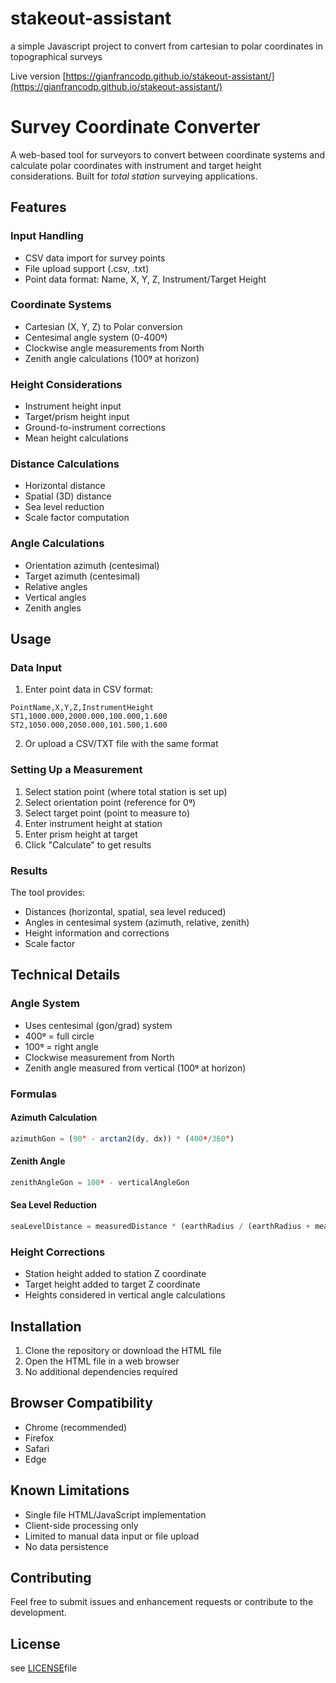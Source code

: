 # stakeout-assistant
a simple Javascript project to convert from cartesian to polar coordinates in topographical surveys

Live version [https://gianfrancodp.github.io/stakeout-assistant/](https://gianfrancodp.github.io/stakeout-assistant/)

# Survey Coordinate Converter

A web-based tool for surveyors to convert between coordinate systems and calculate polar coordinates with instrument and target height considerations. Built for *total station* surveying applications.

## Features

### Input Handling

- CSV data import for survey points
- File upload support (.csv, .txt)
- Point data format: Name, X, Y, Z, Instrument/Target Height

### Coordinate Systems

- Cartesian (X, Y, Z) to Polar conversion
- Centesimal angle system (0-400ᵍ)
- Clockwise angle measurements from North
- Zenith angle calculations (100ᵍ at horizon)

### Height Considerations

- Instrument height input
- Target/prism height input
- Ground-to-instrument corrections
- Mean height calculations

### Distance Calculations

- Horizontal distance
- Spatial (3D) distance
- Sea level reduction
- Scale factor computation

### Angle Calculations

- Orientation azimuth (centesimal)
- Target azimuth (centesimal)
- Relative angles
- Vertical angles
- Zenith angles

## Usage

### Data Input

1. Enter point data in CSV format:
```
PointName,X,Y,Z,InstrumentHeight
ST1,1000.000,2000.000,100.000,1.600
ST2,1050.000,2050.000,101.500,1.600
```

2. Or upload a CSV/TXT file with the same format

### Setting Up a Measurement

1. Select station point (where total station is set up)
2. Select orientation point (reference for 0ᵍ)
3. Select target point (point to measure to)
4. Enter instrument height at station
5. Enter prism height at target
6. Click "Calculate" to get results

### Results

The tool provides:
- Distances (horizontal, spatial, sea level reduced)
- Angles in centesimal system (azimuth, relative, zenith)
- Height information and corrections
- Scale factor

## Technical Details

### Angle System

- Uses centesimal (gon/grad) system
- 400ᵍ = full circle
- 100ᵍ = right angle
- Clockwise measurement from North
- Zenith angle measured from vertical (100ᵍ at horizon)

### Formulas

#### Azimuth Calculation

```javascript
azimuthGon = (90° - arctan2(dy, dx)) * (400ᵍ/360°)
```

#### Zenith Angle

```javascript
zenithAngleGon = 100ᵍ - verticalAngleGon
```

#### Sea Level Reduction

```javascript
seaLevelDistance = measuredDistance * (earthRadius / (earthRadius + meanHeight))
```

### Height Corrections

- Station height added to station Z coordinate
- Target height added to target Z coordinate
- Heights considered in vertical angle calculations

## Installation

1. Clone the repository or download the HTML file
2. Open the HTML file in a web browser
3. No additional dependencies required

## Browser Compatibility

- Chrome (recommended)
- Firefox
- Safari
- Edge

## Known Limitations

- Single file HTML/JavaScript implementation
- Client-side processing only
- Limited to manual data input or file upload
- No data persistence

## Contributing

Feel free to submit issues and enhancement requests or contribute to the development.

## License

see [LICENSE](LICENSE)file